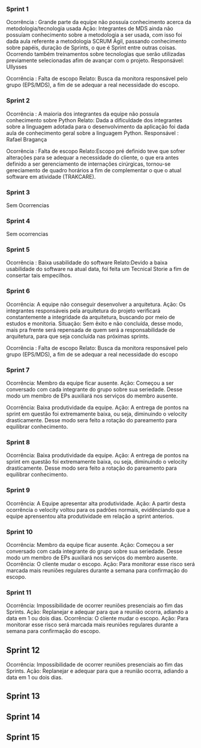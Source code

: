 ### Sprint 1
Ocorrência : Grande parte da equipe não possuía conhecimento acerca da metodologia/tecnologia usada
Ação: Integrantes de MDS ainda não possuíam conhecimento sobre a metodologia a ser usada, com isso foi dada aula referente a metodologia SCRUM  Ágil, passando  conhecimento sobre papéis, duração de Sprints, o que é Sprint entre outras coisas. Ocorrendo também treinamentos sobre tecnologias que serão utilizadas previamente selecionadas afim de avançar com o projeto.
Responsável: Ullysses

Ocorrência : Falta de escopo
Relato: Busca da monitora responsável pelo grupo (EPS/MDS), a fim de se adequar a real necessidade do escopo.

### Sprint 2
Ocorrência : A maioria dos integrantes da equipe não possuía conhecimento sobre Python
Relato: Dada a dificuldade dos integrantes sobre a linguagem adotada para o desenvolvimento da aplicação foi dada aula de conhecimento geral sobre a linguagem Python.
Responsável : Rafael Bragança


Ocorrência : Falta de escopo
Relato:Escopo pré definido teve que sofrer alterações para se adequar a necessidade do cliente, o que era antes definido a ser gerenciamento de internações cirúrgicas, tornou-se gereciamento de quadro horários a fim de complementar o que o atual software em atividade (TRAKCARE).


### Sprint 3

Sem Ocorrencias

### Sprint 4
Sem ocorrencias

### Sprint 5
Ocorrência : Baixa usabilidade do software
Relato:Devido a baixa usabilidade do software na atual data, foi feita um Tecnical Storie a fim de consertar tais empecilhos.

### Sprint 6
Ocorrência: A equipe não conseguir desenvolver a arquitetura.
Ação: Os integrantes responsáveis pela arquitetura do projeto verificará constantemente a integridade da arquitetura, buscando por meio de estudos e monitoria.
Situação: Sem êxito e não concluída, desse modo, mais pra frente será repensada de quem será a responsabilidade de arquitetura, para que seja concluída nas próximas sprints.

Ocorrência : Falta de escopo
Relato: Busca da monitora responsável pelo grupo (EPS/MDS), a fim de se adequar a real necessidade do escopo


### Sprint 7
Ocorrência: Membro da equipe ficar ausente.
Ação: Começou a ser conversado com cada integrante do grupo sobre sua seriedade. Desse modo um membro de EPs auxiliará nos serviços do membro ausente.


Ocorrência: Baixa produtividade da equipe.
Ação: A entrega de pontos na sprint em questão foi extremamente baixa, ou seja, diminuindo o velocity drasticamente. Desse modo sera feito a rotação do pareamento para equilibrar conhecimento.

### Sprint 8
Ocorrência: Baixa produtividade da equipe.
Ação: A entrega de pontos na sprint em questão foi extremamente baixa, ou seja, diminuindo o velocity drasticamente. Desse modo sera feito a rotação do pareamento para equilibrar conhecimento.

### Sprint 9
Ocorrência: A Equipe apresentar alta produtividade.
Ação: A partir desta ocorrência o velocity voltou para os padrões normais, evidênciando que a equipe aprensentou alta produtividade em relação a sprint anterios.

### Sprint 10
Ocorrência: Membro da equipe ficar ausente.
Ação: Começou a ser conversado com cada integrante do grupo sobre sua seriedade. Desse modo um membro de EPs auxiliará nos serviços do membro ausente.
Ocorrência: O cliente mudar o escopo.
Ação: Para monitorar esse risco será marcada mais reuniões regulares durante a semana para confirmação do escopo.


### Sprint 11
Ocorrência: Impossibilidade de ocorrer reuniões presenciais ao fim das Sprints.
Ação: Replanejar e adequar para que a reunião ocorra, adiando a data em 1 ou dois dias.
Ocorrência: O cliente mudar o escopo.
Ação: Para monitorar esse risco será marcada mais reuniões regulares durante a semana para confirmação do escopo.

## Sprint 12
Ocorrência: Impossibilidade de ocorrer reuniões presenciais ao fim das Sprints.
Ação: Replanejar e adequar para que a reunião ocorra, adiando a data em 1 ou dois dias.

## Sprint 13


## Sprint 14


## Sprint 15
